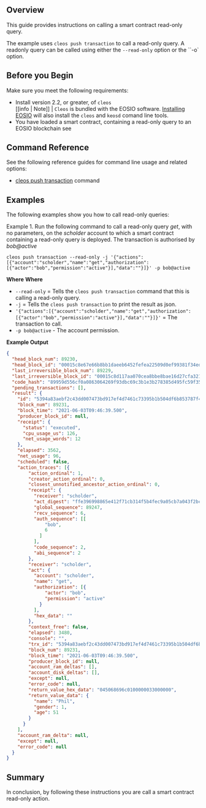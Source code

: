 ## Overview
This guide provides instructions on calling a smart contract read-only query.   

The example uses `cleos push transaction` to call a read-only query.  A readonly query can be called using either the `--read-only` option or the ``-o` option.  

## Before you Begin
Make sure you meet the following requirements: 

* Install version 2.2, or greater, of `cleos`  
[[info | Note]]
| `Cleos` is bundled with the EOSIO software. [Installing EOSIO](../../00_install/index.md) will also install the `cleos` and `keosd` comand line tools. 
* You have loaded a smart contract, containing a read-only query to an EOSIO blockchain see 

## Command Reference
See the following reference guides for command line usage and related options:

* [cleos push transaction](../03_command-reference/push/push-transaction.md) command

## Examples

The following examples show you how to call read-only queries:

Example 1. Run the following command to call a read-only query _get_, with no parameters, on the _scholder_ account to which a smart contract containing a read-only query is deployed. The transaction is authorised by _bob@active_

```shell
cleos push transaction --read-only -j '{"actions":[{"account":"scholder","name":"get","authorization":[{"actor":"bob","permission":"active"}],"data":""}]}' -p bob@active
```

**Where**
**Where**
- `--read-only` = Tells the `cleos push transaction` command that this is calling a read-only query.  
- `-j` = Tells the `cleos push transaction` to print the result as json. 
- `'{"actions":[{"account":"scholder","name":"get","authorization":[{"actor":"bob","permission":"active"}],"data":""}]}'` = The transaction to call.
- `-p bob@active` - The account permission.

**Example Output**
```json
{
  "head_block_num": 89230,
  "head_block_id": "00015c8e67e66b8bb1daeeb6452fefea22509d0ef99381f34ed4b1486036bdbd",
  "last_irreversible_block_num": 89229,
  "last_irreversible_block_id": "00015c8d117aa070cea8bbe8bae16d27cfa321d54deaa89b2125b5d2f5a4922b",
  "code_hash": "89959d556cf0a0863064269f93dbc69c3b1e3b278385d495fc59f3509f77a6fb",
  "pending_transactions": [],
  "result": {
    "id": "5394a83aebf2c43dd007473bd917ef4d7461c73395b1b504df6b853787f4967f",
    "block_num": 89231,
    "block_time": "2021-06-03T09:46:39.500",
    "producer_block_id": null,
    "receipt": {
      "status": "executed",
      "cpu_usage_us": 126,
      "net_usage_words": 12
    },
    "elapsed": 3562,
    "net_usage": 96,
    "scheduled": false,
    "action_traces": [{
        "action_ordinal": 1,
        "creator_action_ordinal": 0,
        "closest_unnotified_ancestor_action_ordinal": 0,
        "receipt": {
          "receiver": "scholder",
          "act_digest": "ffe396998865e412f71cb314f5b4fec9a05cb7a043f2bcc38e3e5bff70f6cfe7",
          "global_sequence": 89247,
          "recv_sequence": 6,
          "auth_sequence": [[
              "bob",
              6
            ]
          ],
          "code_sequence": 2,
          "abi_sequence": 2
        },
        "receiver": "scholder",
        "act": {
          "account": "scholder",
          "name": "get",
          "authorization": [{
              "actor": "bob",
              "permission": "active"
            }
          ],
          "hex_data": ""
        },
        "context_free": false,
        "elapsed": 3480,
        "console": "",
        "trx_id": "5394a83aebf2c43dd007473bd917ef4d7461c73395b1b504df6b853787f4967f",
        "block_num": 89231,
        "block_time": "2021-06-03T09:46:39.500",
        "producer_block_id": null,
        "account_ram_deltas": [],
        "account_disk_deltas": [],
        "except": null,
        "error_code": null,
        "return_value_hex_data": "045068696c0100000033000000",
        "return_value_data": {
          "name": "Phil",
          "gender": 1,
          "age": 51
        }
      }
    ],
    "account_ram_delta": null,
    "except": null,
    "error_code": null
  }
}
```

## Summary
In conclusion, by following these instructions you are call a smart contract read-only action.
